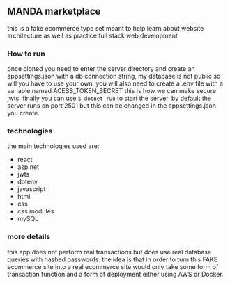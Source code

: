 ## MANDA marketplace 

this is a fake ecommerce type set meant to help learn about website architecture as well as practice full stack web development


### How to run 

once cloned you need to enter the server directory and create an appsettings.json with a db connection string, my database is not public so will you have to use your own. you will also need to create a .env file with a variable named ACESS_TOKEN_SECRET this is how we can make secure jwts. finally you can use ` $ dotnet run ` to start the server. by default the server runs on port 2501 but this can be changed in the appsettings.json you create. 


### technologies

the main technologies used are:
* react
* asp.net 
* jwts
* dotenv
* javascript
* html
* css
* css modules
* mySQL

### more details

this app does not perform real transactions but does use real database queries with hashed passwords. the idea is that in order to turn this FAKE ecommerce site into a real ecommerce site would only take some form of transaction function and a form of deployment either using AWS or Docker.  
